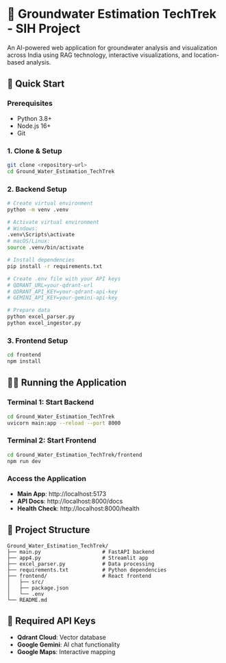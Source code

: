 # 🌊 Groundwater Estimation TechTrek - SIH Project

An AI-powered web application for groundwater analysis and visualization across India using RAG technology, interactive visualizations, and location-based analysis.

## 🚀 Quick Start

### Prerequisites
- Python 3.8+
- Node.js 16+
- Git

### 1. Clone & Setup
```bash
git clone <repository-url>
cd Ground_Water_Estimation_TechTrek
```

### 2. Backend Setup
```bash
# Create virtual environment
python -m venv .venv

# Activate virtual environment
# Windows:
.venv\Scripts\activate
# macOS/Linux:
source .venv/bin/activate

# Install dependencies
pip install -r requirements.txt

# Create .env file with your API keys
# QDRANT_URL=your-qdrant-url
# QDRANT_API_KEY=your-qdrant-api-key
# GEMINI_API_KEY=your-gemini-api-key

# Prepare data
python excel_parser.py
python excel_ingestor.py
```

### 3. Frontend Setup
```bash
cd frontend
npm install

```

## 🏃‍♂️ Running the Application

### Terminal 1: Start Backend
```bash
cd Ground_Water_Estimation_TechTrek
uvicorn main:app --reload --port 8000
```

### Terminal 2: Start Frontend
```bash
cd Ground_Water_Estimation_TechTrek/frontend
npm run dev
```

### Access the Application
- **Main App**: http://localhost:5173
- **API Docs**: http://localhost:8000/docs
- **Health Check**: http://localhost:8000/health



## 📁 Project Structure
```
Ground_Water_Estimation_TechTrek/
├── main.py                    # FastAPI backend
├── app4.py                    # Streamlit app
├── excel_parser.py            # Data processing
├── requirements.txt           # Python dependencies
├── frontend/                  # React frontend
│   ├── src/
│   ├── package.json
│   └── .env
└── README.md
```

## 🔑 Required API Keys
- **Qdrant Cloud**: Vector database
- **Google Gemini**: AI chat functionality  
- **Google Maps**: Interactive mapping
